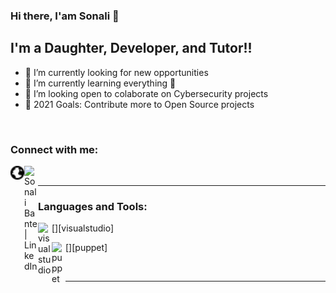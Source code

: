 ### Hi there, I'am Sonali 👋

## I'm a Daughter, Developer, and Tutor!!

- 🔭 I’m currently looking for new opportunities
- 🌱 I’m currently learning everything 🤣
- 👯 I’m looking open to colaborate on Cybersecurity projects
- 🥅 2021 Goals: Contribute more to Open Source projects

</br>

### Connect with me:

[<img align="left" alt="https://sonalibante.github.io/" width="22px" src="https://raw.githubusercontent.com/iconic/open-iconic/master/svg/globe.svg" />][website]
[<img align="left" alt="Sonali Bante | LinkedIn" width="22px" src="https://cdn.jsdelivr.net/npm/simple-icons@v3/icons/linkedin.svg" />][linkedin]

</br>

---

### Languages and Tools:

[<img align="left" alt="visualstudio" width="22px" src="https://cdn.jsdelivr.net/npm/simple-icons@3.13.0/icons/visualstudio.svg" />][visualstudio]

[<img align="left" alt="puppet" width="22px" src="https://cdn.jsdelivr.net/npm/simple-icons@3.13.0/icons/puppet.svg" />][puppet]


</br>

---



[website]: https://sonalibante.github.io/
[linkedin]: https://www.linkedin.com/in/sonalibante/


